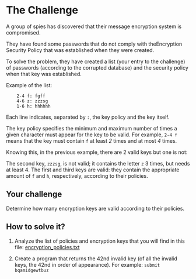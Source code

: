 # The Challenge

A group of spies has discovered that their message encryption system is compromised.

They have found some passwords that do not comply with theEncryption Security Policy that was established when they were created.

To solve the problem, they have created a list (your entry to the challenge) of passwords (according to the corrupted database) and the security policy when that key was established.

Example of the list:

```
    2-4 f: fgff
    4-6 z: zzzsg
    1-6 h: hhhhhh
```

Each line indicates, separated by `:`, the key policy and the key itself.

The key policy specifies the minimum and maximum number of times a given character must appear for the key to be valid. For example, `2-4 f` means that the key must contain `f` at least _2_ times and at most _4_ times.

Knowing this, in the previous example, there are 2 valid keys but one is not:

The second key, `zzzsg`, is not valid; it contains the letter `z` 3 times, but needs at least 4. The first and third keys are valid: they contain the appropriate amount of `f` and `h`, respectively, according to their policies.

## Your challenge

Determine how many encryption keys are valid according to their policies.

## How to solve it?
1. Analyze the list of policies and encryption keys that you will find in this file: [encryption_policies.txt](./encryption_policies.txt)

2. Create a program that returns the 42nd invalid key (of all the invalid keys, the 42nd in order of appearance). For example:
`submit bqamidgewtbuz`

